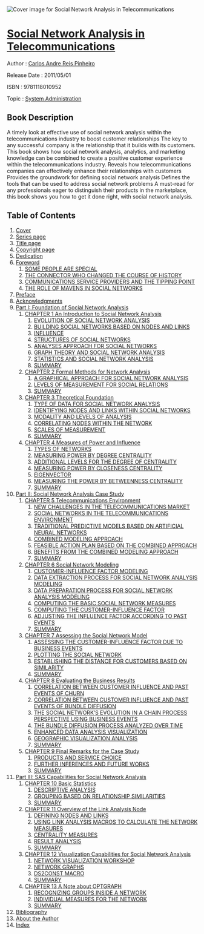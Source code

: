 ![Cover image for Social Network Analysis in Telecommunications](https://imgdetail.ebookreading.net/cover/cover/system_admin/EB9781118010952.jpg)

[Social Network Analysis in Telecommunications](https://ebookreading.net/view/book/Social+Network+Analysis+in+Telecommunications-EB9781118010952_1.html "Social Network Analysis in Telecommunications")
====================================================================================================================

Author : [Carlos Andre Reis Pinheiro](https://ebookreading.net/search/author/Carlos+Andre+Reis+Pinheiro)

Release Date : 2011/05/01

ISBN : 9781118010952

Topic : [System Administration](https://ebookreading.net/search/category/system-administration)

Book Description
-----------------

A timely look at effective use of social network analysis within the telecommunications industry to boost customer relationships
The key to any successful company is the relationship that it builds with its customers. This book shows how social network analysis, analytics, and marketing knowledge can be combined to create a positive customer experience within the telecommunications industry.
Reveals how telecommunications companies can effectively enhance their relationships with customers
Provides the groundwork for defining social network analysis
Defines the tools that can be used to address social network problems
A must-read for any professionals eager to distinguish their products in the marketplace, this book shows you how to get it done right, with social network analysis.
              
Table of Contents
-----------------

1. [Cover](https://ebookreading.net/view/book/Social+Network+Analysis+in+Telecommunications-EB9781118010952_1.html)
1. [Series page](https://ebookreading.net/view/book/Social+Network+Analysis+in+Telecommunications-EB9781118010952_3.html#f01)
1. [Title page](https://ebookreading.net/view/book/Social+Network+Analysis+in+Telecommunications-EB9781118010952_4.html)
1. [Copyright page](https://ebookreading.net/view/book/Social+Network+Analysis+in+Telecommunications-EB9781118010952_5.html)
1. [Dedication](https://ebookreading.net/view/book/Social+Network+Analysis+in+Telecommunications-EB9781118010952_6.html#f02)
1. [Foreword](https://ebookreading.net/view/book/Social+Network+Analysis+in+Telecommunications-EB9781118010952_7.html#f03)
    1. [SOME PEOPLE ARE SPECIAL](https://ebookreading.net/view/book/Social+Network+Analysis+in+Telecommunications-EB9781118010952_7.html#f03-sec1-0001)
    1. [THE CONNECTOR WHO CHANGED THE COURSE OF HISTORY](https://ebookreading.net/view/book/Social+Network+Analysis+in+Telecommunications-EB9781118010952_7.html#f03-sec1-0002)
    1. [COMMUNICATIONS SERVICE PROVIDERS AND THE TIPPING POINT](https://ebookreading.net/view/book/Social+Network+Analysis+in+Telecommunications-EB9781118010952_7.html#f03-sec1-0003)
    1. [THE ROLE OF MAVENS IN SOCIAL NETWORKS](https://ebookreading.net/view/book/Social+Network+Analysis+in+Telecommunications-EB9781118010952_7.html#f03-sec1-0004)
1. [Preface](https://ebookreading.net/view/book/Social+Network+Analysis+in+Telecommunications-EB9781118010952_8.html#f04)
1. [Acknowledgments](https://ebookreading.net/view/book/Social+Network+Analysis+in+Telecommunications-EB9781118010952_9.html#f05)
1. [Part I: Foundation of Social Network Analysis](https://ebookreading.net/view/book/Social+Network+Analysis+in+Telecommunications-EB9781118010952_10.html)
    1. [CHAPTER 1 An Introduction to Social Network Analysis](https://ebookreading.net/view/book/Social+Network+Analysis+in+Telecommunications-EB9781118010952_11.html#c01)
        1. [EVOLUTION OF SOCIAL NETWORK ANALYSIS](https://ebookreading.net/view/book/Social+Network+Analysis+in+Telecommunications-EB9781118010952_11.html#c01-sec1-0002)
        1. [BUILDING SOCIAL NETWORKS BASED ON NODES AND LINKS](https://ebookreading.net/view/book/Social+Network+Analysis+in+Telecommunications-EB9781118010952_11.html#c01-sec1-0003)
        1. [INFLUENCE](https://ebookreading.net/view/book/Social+Network+Analysis+in+Telecommunications-EB9781118010952_11.html#c01-sec1-0004)
        1. [STRUCTURES OF SOCIAL NETWORKS](https://ebookreading.net/view/book/Social+Network+Analysis+in+Telecommunications-EB9781118010952_11.html#c01-sec1-0005)
        1. [ANALYSES APPROACH FOR SOCIAL NETWORKS](https://ebookreading.net/view/book/Social+Network+Analysis+in+Telecommunications-EB9781118010952_11.html#c01-sec1-0006)
        1. [GRAPH THEORY AND SOCIAL NETWORK ANALYSIS](https://ebookreading.net/view/book/Social+Network+Analysis+in+Telecommunications-EB9781118010952_11.html#c01-sec1-0007)
        1. [STATISTICS AND SOCIAL NETWORK ANALYSIS](https://ebookreading.net/view/book/Social+Network+Analysis+in+Telecommunications-EB9781118010952_11.html#c01-sec1-0008)
        1. [SUMMARY](https://ebookreading.net/view/book/Social+Network+Analysis+in+Telecommunications-EB9781118010952_11.html#c01-sec1-0009)
    1. [CHAPTER 2 Formal Methods for Network Analysis](https://ebookreading.net/view/book/Social+Network+Analysis+in+Telecommunications-EB9781118010952_12.html#c02)
        1. [A GRAPHICAL APPROACH FOR SOCIAL NETWORK ANALYSIS](https://ebookreading.net/view/book/Social+Network+Analysis+in+Telecommunications-EB9781118010952_12.html#c02-sec1-0002)
        1. [LEVELS OF MEASUREMENT FOR SOCIAL RELATIONS](https://ebookreading.net/view/book/Social+Network+Analysis+in+Telecommunications-EB9781118010952_12.html#c02-sec1-0003)
        1. [SUMMARY](https://ebookreading.net/view/book/Social+Network+Analysis+in+Telecommunications-EB9781118010952_12.html#c02-sec1-0004)
    1. [CHAPTER 3 Theoretical Foundation](https://ebookreading.net/view/book/Social+Network+Analysis+in+Telecommunications-EB9781118010952_13.html#c03)
        1. [TYPE OF DATA FOR SOCIAL NETWORK ANALYSIS](https://ebookreading.net/view/book/Social+Network+Analysis+in+Telecommunications-EB9781118010952_13.html#c03-sec1-0002)
        1. [IDENTIFYING NODES AND LINKS WITHIN SOCIAL NETWORKS](https://ebookreading.net/view/book/Social+Network+Analysis+in+Telecommunications-EB9781118010952_13.html#c03-sec1-0003)
        1. [MODALITY AND LEVELS OF ANALYSIS](https://ebookreading.net/view/book/Social+Network+Analysis+in+Telecommunications-EB9781118010952_13.html#c03-sec1-0004)
        1. [CORRELATING NODES WITHIN THE NETWORK](https://ebookreading.net/view/book/Social+Network+Analysis+in+Telecommunications-EB9781118010952_13.html#c03-sec1-0005)
        1. [SCALES OF MEASUREMENT](https://ebookreading.net/view/book/Social+Network+Analysis+in+Telecommunications-EB9781118010952_13.html#c03-sec1-0006)
        1. [SUMMARY](https://ebookreading.net/view/book/Social+Network+Analysis+in+Telecommunications-EB9781118010952_13.html#c03-sec1-0007)
    1. [CHAPTER 4 Measures of Power and Influence](https://ebookreading.net/view/book/Social+Network+Analysis+in+Telecommunications-EB9781118010952_14.html#c04)
        1. [TYPES OF NETWORKS](https://ebookreading.net/view/book/Social+Network+Analysis+in+Telecommunications-EB9781118010952_14.html#c04-sec1-0002)
        1. [MEASURING POWER BY DEGREE CENTRALITY](https://ebookreading.net/view/book/Social+Network+Analysis+in+Telecommunications-EB9781118010952_14.html#c04-sec1-0003)
        1. [ADDITIONAL LEVELS FOR THE DEGREE OF CENTRALITY](https://ebookreading.net/view/book/Social+Network+Analysis+in+Telecommunications-EB9781118010952_14.html#c04-sec1-0004)
        1. [MEASURING POWER BY CLOSENESS CENTRALITY](https://ebookreading.net/view/book/Social+Network+Analysis+in+Telecommunications-EB9781118010952_14.html#c04-sec1-0005)
        1. [EIGENVECTOR](https://ebookreading.net/view/book/Social+Network+Analysis+in+Telecommunications-EB9781118010952_14.html#c04-sec1-0006)
        1. [MEASURING THE POWER BY BETWEENNESS CENTRALITY](https://ebookreading.net/view/book/Social+Network+Analysis+in+Telecommunications-EB9781118010952_14.html#c04-sec1-0007)
        1. [SUMMARY](https://ebookreading.net/view/book/Social+Network+Analysis+in+Telecommunications-EB9781118010952_14.html#c04-sec1-0008)
1. [Part II: Social Network Analysis Case Study](https://ebookreading.net/view/book/Social+Network+Analysis+in+Telecommunications-EB9781118010952_15.html)
    1. [CHAPTER 5 Telecommunications Environment](https://ebookreading.net/view/book/Social+Network+Analysis+in+Telecommunications-EB9781118010952_16.html#c05)
        1. [NEW CHALLENGES IN THE TELECOMMUNICATIONS MARKET](https://ebookreading.net/view/book/Social+Network+Analysis+in+Telecommunications-EB9781118010952_16.html#c05-sec1-0002)
        1. [SOCIAL NETWORKS IN THE TELECOMMUNICATIONS ENVIRONMENT](https://ebookreading.net/view/book/Social+Network+Analysis+in+Telecommunications-EB9781118010952_16.html#c05-sec1-0003)
        1. [TRADITIONAL PREDICTIVE MODELS BASED ON ARTIFICIAL NEURAL NETWORKS](https://ebookreading.net/view/book/Social+Network+Analysis+in+Telecommunications-EB9781118010952_16.html#c05-sec1-0004)
        1. [COMBINED MODELING APPROACH](https://ebookreading.net/view/book/Social+Network+Analysis+in+Telecommunications-EB9781118010952_16.html#c05-sec1-0005)
        1. [FEASIBLE ACTION PLAN BASED ON THE COMBINED APPROACH](https://ebookreading.net/view/book/Social+Network+Analysis+in+Telecommunications-EB9781118010952_16.html#c05-sec1-0006)
        1. [BENEFITS FROM THE COMBINED MODELING APPROACH](https://ebookreading.net/view/book/Social+Network+Analysis+in+Telecommunications-EB9781118010952_16.html#c05-sec1-0007)
        1. [SUMMARY](https://ebookreading.net/view/book/Social+Network+Analysis+in+Telecommunications-EB9781118010952_16.html#c05-sec1-0008)
    1. [CHAPTER 6 Social Network Modeling](https://ebookreading.net/view/book/Social+Network+Analysis+in+Telecommunications-EB9781118010952_17.html#c06)
        1. [CUSTOMER-INFLUENCE FACTOR MODELING](https://ebookreading.net/view/book/Social+Network+Analysis+in+Telecommunications-EB9781118010952_17.html#c06-sec1-0002)
        1. [DATA EXTRACTION PROCESS FOR SOCIAL NETWORK ANALYSIS MODELING](https://ebookreading.net/view/book/Social+Network+Analysis+in+Telecommunications-EB9781118010952_17.html#c06-sec1-0003)
        1. [DATA PREPARATION PROCESS FOR SOCIAL NETWORK ANALYSIS MODELING](https://ebookreading.net/view/book/Social+Network+Analysis+in+Telecommunications-EB9781118010952_17.html#c06-sec1-0004)
        1. [COMPUTING THE BASIC SOCIAL NETWORK MEASURES](https://ebookreading.net/view/book/Social+Network+Analysis+in+Telecommunications-EB9781118010952_17.html#c06-sec1-0005)
        1. [COMPUTING THE CUSTOMER-INFLUENCE FACTOR](https://ebookreading.net/view/book/Social+Network+Analysis+in+Telecommunications-EB9781118010952_17.html#c06-sec1-0006)
        1. [ADJUSTING THE INFLUENCE FACTOR ACCORDING TO PAST EVENTS](https://ebookreading.net/view/book/Social+Network+Analysis+in+Telecommunications-EB9781118010952_17.html#c06-sec1-0007)
        1. [SUMMARY](https://ebookreading.net/view/book/Social+Network+Analysis+in+Telecommunications-EB9781118010952_17.html#c06-sec1-0008)
    1. [CHAPTER 7 Assessing the Social Network Model](https://ebookreading.net/view/book/Social+Network+Analysis+in+Telecommunications-EB9781118010952_18.html#c07)
        1. [ASSESSING THE CUSTOMER-INFLUENCE FACTOR DUE TO BUSINESS EVENTS](https://ebookreading.net/view/book/Social+Network+Analysis+in+Telecommunications-EB9781118010952_18.html#c07-sec1-0002)
        1. [PLOTTING THE SOCIAL NETWORK](https://ebookreading.net/view/book/Social+Network+Analysis+in+Telecommunications-EB9781118010952_18.html#c07-sec1-0003)
        1. [ESTABLISHING THE DISTANCE FOR CUSTOMERS BASED ON SIMILARITY](https://ebookreading.net/view/book/Social+Network+Analysis+in+Telecommunications-EB9781118010952_18.html#c07-sec1-0004)
        1. [SUMMARY](https://ebookreading.net/view/book/Social+Network+Analysis+in+Telecommunications-EB9781118010952_18.html#c07-sec1-0005)
    1. [CHAPTER 8 Evaluating the Business Results](https://ebookreading.net/view/book/Social+Network+Analysis+in+Telecommunications-EB9781118010952_19.html#c08)
        1. [CORRELATION BETWEEN CUSTOMER INFLUENCE AND PAST EVENTS OF CHURN](https://ebookreading.net/view/book/Social+Network+Analysis+in+Telecommunications-EB9781118010952_19.html#c08-sec1-0002)
        1. [CORRELATION BETWEEN CUSTOMER INFLUENCE AND PAST EVENTS OF BUNDLE DIFFUSION](https://ebookreading.net/view/book/Social+Network+Analysis+in+Telecommunications-EB9781118010952_19.html#c08-sec1-0003)
        1. [THE SOCIAL NETWORK’S EVOLUTION IN A CHAIN PROCESS PERSPECTIVE USING BUSINESS EVENTS](https://ebookreading.net/view/book/Social+Network+Analysis+in+Telecommunications-EB9781118010952_19.html#c08-sec1-0004)
        1. [THE BUNDLE DIFFUSION PROCESS ANALYZED OVER TIME](https://ebookreading.net/view/book/Social+Network+Analysis+in+Telecommunications-EB9781118010952_19.html#c08-sec1-0005)
        1. [ENHANCED DATA ANALYSIS VISUALIZATION](https://ebookreading.net/view/book/Social+Network+Analysis+in+Telecommunications-EB9781118010952_19.html#c08-sec1-0006)
        1. [GEOGRAPHIC VISUALIZATION ANALYSIS](https://ebookreading.net/view/book/Social+Network+Analysis+in+Telecommunications-EB9781118010952_19.html#c08-sec1-0007)
        1. [SUMMARY](https://ebookreading.net/view/book/Social+Network+Analysis+in+Telecommunications-EB9781118010952_19.html#c08-sec1-0008)
    1. [CHAPTER 9 Final Remarks for the Case Study](https://ebookreading.net/view/book/Social+Network+Analysis+in+Telecommunications-EB9781118010952_20.html#c09)
        1. [PRODUCTS AND SERVICE CHOICE](https://ebookreading.net/view/book/Social+Network+Analysis+in+Telecommunications-EB9781118010952_20.html#c09-sec1-0002)
        1. [FURTHER INFERENCES AND FUTURE WORKS](https://ebookreading.net/view/book/Social+Network+Analysis+in+Telecommunications-EB9781118010952_20.html#c09-sec1-0003)
        1. [SUMMARY](https://ebookreading.net/view/book/Social+Network+Analysis+in+Telecommunications-EB9781118010952_20.html#c09-sec1-0004)
1. [Part III: SAS Capabilities for Social Network Analysis](https://ebookreading.net/view/book/Social+Network+Analysis+in+Telecommunications-EB9781118010952_21.html)
    1. [CHAPTER 10 Basic Statistics](https://ebookreading.net/view/book/Social+Network+Analysis+in+Telecommunications-EB9781118010952_22.html#c10)
        1. [DESCRIPTIVE ANALYSIS](https://ebookreading.net/view/book/Social+Network+Analysis+in+Telecommunications-EB9781118010952_22.html#c10-sec1-0002)
        1. [GROUPING BASED ON RELATIONSHIP SIMILARITIES](https://ebookreading.net/view/book/Social+Network+Analysis+in+Telecommunications-EB9781118010952_22.html#c10-sec1-0003)
        1. [SUMMARY](https://ebookreading.net/view/book/Social+Network+Analysis+in+Telecommunications-EB9781118010952_22.html#c10-sec1-0004)
    1. [CHAPTER 11 Overview of the Link Analysis Node](https://ebookreading.net/view/book/Social+Network+Analysis+in+Telecommunications-EB9781118010952_23.html#c11)
        1. [DEFINING NODES AND LINKS](https://ebookreading.net/view/book/Social+Network+Analysis+in+Telecommunications-EB9781118010952_23.html#c11-sec1-0002)
        1. [USING LINK ANALYSIS MACROS TO CALCULATE THE NETWORK MEASURES](https://ebookreading.net/view/book/Social+Network+Analysis+in+Telecommunications-EB9781118010952_23.html#c11-sec1-0003)
        1. [CENTRALITY MEASURES](https://ebookreading.net/view/book/Social+Network+Analysis+in+Telecommunications-EB9781118010952_23.html#c11-sec1-0004)
        1. [RESULT ANALYSIS](https://ebookreading.net/view/book/Social+Network+Analysis+in+Telecommunications-EB9781118010952_23.html#c11-sec1-0005)
        1. [SUMMARY](https://ebookreading.net/view/book/Social+Network+Analysis+in+Telecommunications-EB9781118010952_23.html#c11-sec1-0006)
    1. [CHAPTER 12 Visualization Capabilities for Social Network Analysis](https://ebookreading.net/view/book/Social+Network+Analysis+in+Telecommunications-EB9781118010952_24.html#c12)
        1. [NETWORK VISUALIZATION WORKSHOP](https://ebookreading.net/view/book/Social+Network+Analysis+in+Telecommunications-EB9781118010952_24.html#c12-sec1-0002)
        1. [NETWORK GRAPHS](https://ebookreading.net/view/book/Social+Network+Analysis+in+Telecommunications-EB9781118010952_24.html#c12-sec1-0003)
        1. [DS2CONST MACRO](https://ebookreading.net/view/book/Social+Network+Analysis+in+Telecommunications-EB9781118010952_24.html#c12-sec1-0004)
        1. [SUMMARY](https://ebookreading.net/view/book/Social+Network+Analysis+in+Telecommunications-EB9781118010952_24.html#c12-sec1-0005)
    1. [CHAPTER 13 A Note about OPTGRAPH](https://ebookreading.net/view/book/Social+Network+Analysis+in+Telecommunications-EB9781118010952_25.html#c13)
        1. [RECOGNIZING GROUPS INSIDE A NETWORK](https://ebookreading.net/view/book/Social+Network+Analysis+in+Telecommunications-EB9781118010952_25.html#c13-sec1-0002)
        1. [INDIVIDUAL MEASURES FOR THE NETWORK](https://ebookreading.net/view/book/Social+Network+Analysis+in+Telecommunications-EB9781118010952_25.html#c13-sec1-0003)
        1. [SUMMARY](https://ebookreading.net/view/book/Social+Network+Analysis+in+Telecommunications-EB9781118010952_25.html#c13-sec1-0004)
1. [Bibliography](https://ebookreading.net/view/book/Social+Network+Analysis+in+Telecommunications-EB9781118010952_26.html#b01)
1. [About the Author](https://ebookreading.net/view/book/Social+Network+Analysis+in+Telecommunications-EB9781118010952_27.html#b02)
1. [Index](https://ebookreading.net/view/book/Social+Network+Analysis+in+Telecommunications-EB9781118010952_28.html)

